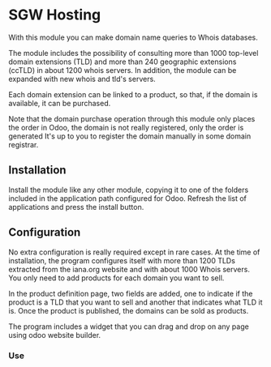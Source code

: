 # SGW Hosting

With this module you can make domain name queries to Whois databases.

The module includes the possibility of consulting more than 1000 top-level domain
extensions (TLD) and more than 240 geographic extensions (ccTLD) in about 1200 whois
servers. In addition, the module can be expanded with new whois and tld's servers.

Each domain extension can be linked to a product, so that, if the domain is available,
it can be purchased.

Note that the domain purchase operation through this module only places the order in
Odoo, the domain is not really registered, only the order is generated It's up to you to
register the domain manually in some domain registrar.

## Installation
Install the module like any other module, copying it to one of the folders included in the application path configured for Odoo. Refresh the list of applications and press the install button.

## Configuration
No extra configuration is really required except in rare cases. At the time of installation, the program configures itself with more than 1200 TLDs extracted from the iana.org website and with about 1000 Whois servers. You only need to add products for each domain you want to sell.

In the product definition page, two fields are added, one to indicate if the product is a TLD that you want to sell and another that indicates what TLD it is. Once the product is published, the domains can be sold as products.

The program includes a widget that you can drag and drop on any page using odoo website builder.

### Use

